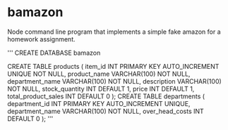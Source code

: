 # bamazon
Node command line program that implements a simple fake amazon for a homework assignment.

'''
CREATE DATABASE bamazon

CREATE TABLE products (
	item_id INT PRIMARY KEY AUTO_INCREMENT UNIQUE NOT NULL,
	product_name VARCHAR(100) NOT NULL,
	department_name VARCHAR(100) NOT NULL,
	description VARCHAR(100) NOT NULL,
	stock_quantity INT DEFAULT 1,
	price INT DEFAULT 1,
	total_product_sales INT DEFAULT 0
);
CREATE TABLE departments (
	department_id INT PRIMARY KEY AUTO_INCREMENT UNIQUE,
	department_name VARCHAR(100) NOT NULL,
	over_head_costs INT DEFAULT 0
);
'''
